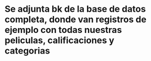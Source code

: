 # Se adjunta bk de la base de datos completa, donde van registros de ejemplo con todas nuestras peliculas, calificaciones y categorias

